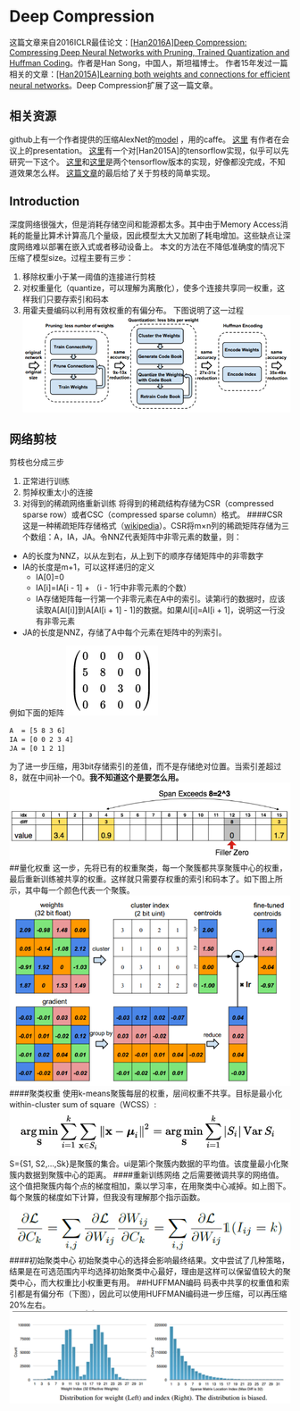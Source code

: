 # Deep Compression
这篇文章来自2016ICLR最佳论文：[[Han2016A]Deep Compression: Compressing Deep Neural Networks with Pruning, Trained Quantization and Huffman Coding](https://arxiv.org/abs/1510.00149)。作者是Han Song，中国人，斯坦福博士。
作者15年发过一篇相关的文章：[[Han2015A]Learning both weights and connections for efficient neural networks](http://dl.acm.org/citation.cfm?id=2969366)。Deep Compression扩展了这一篇文章。
## 相关资源
github上有一个作者提供的压缩AlexNet的[model](https://github.com/songhan/Deep-Compression-AlexNet) ，用的caffe。
[这里](https://youtu.be/vouEMwDNopQ) 有作者在会议上的presentation。
[这里](https://github.com/garion9013/impl-pruning-TF)有一个对[Han2015A]的tensorflow实现，似乎可以先研究一下这个。
[这里](https://github.com/hiteshvaidya/Model-Compression)和[这里](https://github.com/gstaff/tfzip)是两个tensorflow版本的实现，好像都没完成，不知道效果怎么样。
[这篇文章](http://www.jianshu.com/p/46a645c0e56c)的最后给了关于剪枝的简单实现。

## Introduction
深度网络很强大，但是消耗存储空间和能源都太多。其中由于Memory Access消耗的能量比算术计算高几个量级，因此模型太大又加剧了耗电增加。这些缺点让深度网络难以部署在嵌入式或者移动设备上。
本文的方法在不降低准确度的情况下压缩了模型size。过程主要有三步：
1. 移除权重小于某一阈值的连接进行剪枝
2. 对权重量化（quantize，可以理解为离散化），使多个连接共享同一权重，这样我们只要存索引和码本
3. 用霍夫曼编码以利用有效权重的有偏分布。
下图说明了这一过程
![压缩框架](../../images/DLCompression/deepcompressionframework.png)
## 网络剪枝
剪枝也分成三步
1. 正常进行训练
2. 剪掉权重太小的连接
3. 对得到的稀疏网络重新训练
将得到的稀疏结构存储为CSR（compressed sparse row）或者CSC（compressed sparse column）格式。
####CSR
这是一种稀疏矩阵存储格式（[wikipedia](https://en.wikipedia.org/wiki/Sparse_matrix#Compressed_sparse_row_.28CSR.2C_CRS_or_Yale_format.29)）。CSR将m×n列的稀疏矩阵存储为三个数组：A，IA，JA。令NNZ代表矩阵中非零元素的数量，则：

- A的长度为NNZ，以从左到右，从上到下的顺序存储矩阵中的非零数字
- IA的长度是m+1，可以这样递归的定义
	- IA[0]=0
	- IA[i]=IA[i - 1] + （i - 1行中非零元素的个数）
	- IA存储矩阵每一行第一个非零元素在A中的索引。读第i行的数据时，应该读取A[AI[i]]到A[AI[i + 1] - 1]的数据。如果AI[i]=AI[i + 1]，说明这一行没有非零元素
- JA的长度是NNZ，存储了A中每个元素在矩阵中的列索引。

例如下面的矩阵
![matrix](../../images/DLCompression/csr.png)
```
A  = [5 8 3 6]
IA = [0 0 2 3 4]
JA = [0 1 2 1]
```
为了进一步压缩，用3bit存储索引的差值，而不是存储绝对位置。当索引差超过8，就在中间补一个0。**我不知道这个是要怎么用。**
![](../../images/DLCompression/storage)
##量化权重
这一步，先将已有的权重聚类，每一个聚簇都共享聚簇中心的权重，最后重新训练被共享的权重。这样就只需要存权重的索引和码本了。如下图上所示，其中每一个颜色代表一个聚簇。
![](../../images/DLCompression/quantization)
####聚类权重
使用k-means聚簇每层的权重，层间权重不共享。目标是最小化within-cluster sum of square（WCSS）:
![](../../images/DLCompression/wcss.png)
S={S1, S2,...,Sk}是聚簇的集合。ui是第i个聚簇内数据的平均值。该度量最小化聚簇内数据到聚簇中心的距离。
####重新训练网络
之后需要微调共享的网络值。这个值把聚簇内每个点的梯度相加，乘以学习率，在用聚类中心减掉。如上图下。
每个聚簇的梯度如下计算，但我没有理解那个指示函数。
![](../../images/DLCompression/gradientcalc.png)
####初始聚类中心
初始聚类中心的选择会影响最终结果。文中尝试了几种策略，结果是在可选范围内平均选择初始聚类中心最好，理由是这样可以保留值较大的聚类中心，而大权重比小权重更有用。
##HUFFMAN编码
码表中共享的权重值和索引都是有偏分布（下图），因此可以使用HUFFMAN编码进一步压缩，可以再压缩20%左右。
![](../../images/DLCompression/distribution)